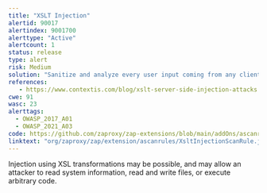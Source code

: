 ```yaml
---
title: "XSLT Injection"
alertid: 90017
alertindex: 9001700
alerttype: "Active"
alertcount: 1
status: release
type: alert
risk: Medium
solution: "Sanitize and analyze every user input coming from any client-side."
references:
   - https://www.contextis.com/blog/xslt-server-side-injection-attacks
cwe: 91
wasc: 23
alerttags: 
  - OWASP_2017_A01
  - OWASP_2021_A03
code: https://github.com/zaproxy/zap-extensions/blob/main/addOns/ascanrules/src/main/java/org/zaproxy/zap/extension/ascanrules/XsltInjectionScanRule.java
linktext: "org/zaproxy/zap/extension/ascanrules/XsltInjectionScanRule.java"
---
```

Injection using XSL transformations may be possible, and may allow an attacker to read system information, read and write files, or execute arbitrary code.
